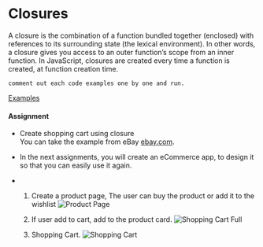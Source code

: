 # Closures

A closure is the combination of a function bundled together (enclosed) with references to its surrounding state (the lexical environment). In other words, a closure gives you access to an outer function’s scope from an inner function. In JavaScript, closures are created every time a function is created, at function creation time.


```comment out each code examples one by one and run.```

[Examples](index.js)

#### Assignment

* Create shopping cart using closure  <br/>
  You can take the example from eBay [ebay.com](https://www.ebay.com).

* In the next assignments, you will create an eCommerce app, to design it so that you can easily use it again.


* 
    1. Create a product page, The user can buy the product or add it to the wishlist
    ![Product Page](product.png)

    2. If user add to cart, add to the product card.
    ![Shopping Cart Full](shopping-cart-full.png)

    3. Shopping Cart.
    ![Shopping Cart](shopping-cart.png)